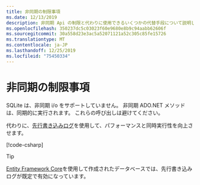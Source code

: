 ```yaml
---
title: 非同期の制限事項
ms.date: 12/13/2019
description: 非同期 Api の制限と代わりに使用できるいくつかの代替手段について説明します。
ms.openlocfilehash: 350237dc5c03023f60e9680e8b9c94aabb62606f
ms.sourcegitcommit: 30a558d23e3ac5a52071121a52c305c85fe15726
ms.translationtype: MT
ms.contentlocale: ja-JP
ms.lasthandoff: 12/25/2019
ms.locfileid: "75450334"
---
```

# <a name="async-limitations"></a>非同期の制限事項

SQLite は、非同期 i/o をサポートしていません。 非同期 ADO.NET メソッドは、同期的に実行されます。 これらの呼び出しは避けてください。

代わりに、[先行書き込みログ](https://www.sqlite.org/wal.html)を使用して、パフォーマンスと同時実行性を向上させます。

[!code-csharp[](../../../../samples/snippets/standard/data/sqlite/AsyncSample/Program.cs?name=snippet_WAL)]

> [!TIP]
> [Entity Framework Core](/ef/core/)を使用して作成されたデータベースでは、先行書き込みログが既定で有効になっています。
